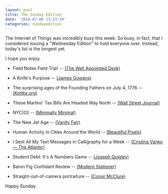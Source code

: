 ```yaml
---
layout: post
title: The Sunday Edition
date: '2014-07-06 13:23:29'
categories: sundayedition
---
```


The Internet of Things was incredibly busy this week. So busy, in fact, that I considered issuing a "Wednesday Edition" to hold everyone over. Instead, today's list is the longest yet. 

I hope you enjoy.

* Field Notes Field Trip! -- [(The Well Appointed Desk)](http://wellappointeddesk.com/2014/07/03/field-notes-field-trip/)

* A Knife's Purpose -- [(James Gowans)](http://jamesgowans.com/05)

* The surprising ages of the Founding Fathers on July 4, 1776 -- [(Kottke.org)](http://kottke.org/13/08/the-surprising-ages-of-the-founding-fathers-on-july-4-1776)

* These Marlins' Tax Bills Are Headed Way North -- [(Wall Street Journal)](http://online.wsj.com/news/articles/SB10001424127887323551004578119294148105674)

* NYC|02 -- [(Minimally Minimal)](http://www.minimallyminimal.com/blog/nyc-02)

* The New Jet Age -- [(Vanity Fair)](http://www.vanityfair.com/business/2014/07/dubai-international-airport-emirates-airbus-a380)

* Human Activity in Cities Around the World -- [(Beautiful Pixels)](http://beautifulpixels.com/web/human-activity-cities-around-world/)

* I Sent All My Text Messages in Calligraphy for a Week -- [(Cristina Vanko — The Atlantic)](http://www.theatlantic.com/technology/archive/2014/06/i-sent-all-my-text-messages-in-calligraphy-for-a-week/373477/)

* Student Debt: It's A Numbers Game -- [(Joseph Quigley)](https://medium.com/debt-collection/its-a-numbers-game-f7c258067c7f)

* Baron Fig Confidant Review -- [(Modern Stationer)](http://www.modernstationer.com/blog/2014/5/28/baron-fig-confidant-review)

* Straight-out-of-camera portraiture -- [(Conor McClure)](http://www.conormcclure.net/blog/2014/7/straight-out-of-camera-portraiture)

Happy Sunday.